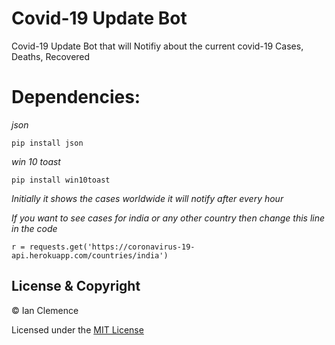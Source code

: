 # Covid-19 Update Bot
Covid-19 Update Bot that will Notifiy about the current covid-19 Cases, Deaths, Recovered





# Dependencies:
*json*

```
pip install json
```
*win 10 toast*

```
pip install win10toast
```

*Initially it shows the cases worldwide it will notify after every hour*

*If you want to see cases for india or any other country then change this line in the code*
```
r = requests.get('https://coronavirus-19-api.herokuapp.com/countries/india')
```




## License & Copyright
© Ian Clemence

Licensed under the [MIT License](License)
